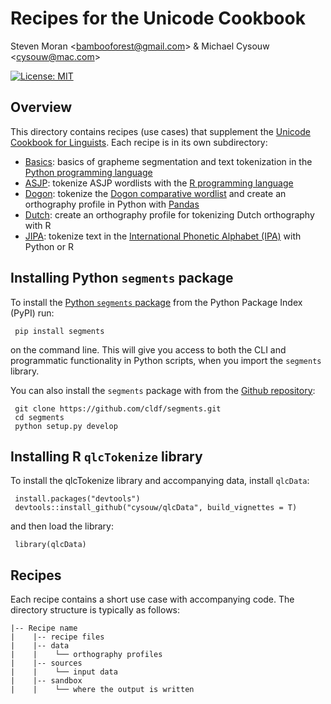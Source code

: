 # Recipes for the Unicode Cookbook

Steven Moran &lt;bambooforest@gmail.com&gt; & Michael Cysouw &lt;cysouw@mac.com&gt;

[![License: MIT](https://img.shields.io/badge/License-MIT-yellow.svg)](https://opensource.org/licenses/MIT)

## Overview

This directory contains recipes (use cases) that supplement the [Unicode Cookbook for Linguists](https://github.com/unicode-cookbook/cookbook/blob/master/unicode-cookbook.pdf). Each recipe is in its own subdirectory:

- [Basics](https://github.com/unicode-cookbook/recipes/tree/master/Basics): basics of grapheme segmentation and text tokenization in the [Python programming language](https://www.python.org/)
- [ASJP](https://github.com/unicode-cookbook/recipes/tree/master/ASJP): tokenize ASJP wordlists with the [R programming language](https://www.r-project.org/)
- [Dogon](https://github.com/unicode-cookbook/recipes/tree/master/Dogon): tokenize the [Dogon comparative wordlist](http://dogonlanguages.org/values) and create an orthography profile in Python with [Pandas](https://pandas.pydata.org/)
- [Dutch](https://github.com/unicode-cookbook/recipes/tree/master/Dutch): create an orthography profile for tokenizing Dutch orthography with R
- [JIPA](https://github.com/unicode-cookbook/recipes/tree/master/JIPA): tokenize text in the [International Phonetic Alphabet (IPA)](https://www.internationalphoneticassociation.org/content/ipa-chart) with Python or R


## Installing Python `segments` package

To install the [Python `segments` package](https://pypi.python.org/pypi/segments) from the Python Package Index (PyPI) run:

```
 pip install segments
``` 

on the command line. This will give you access to both the CLI and programmatic functionality in Python scripts, when you import the `segments` library.

You can also install the `segments` package with from the [Github repository](https://github.com/cldf/segments):

```
 git clone https://github.com/cldf/segments.git
 cd segments
 python setup.py develop
```

## Installing R `qlcTokenize` library

To install the qlcTokenize library and accompanying data, install `qlcData`:

```
 install.packages("devtools")
 devtools::install_github("cysouw/qlcData", build_vignettes = T)
```

and then load the library:

```
 library(qlcData)
```

## Recipes

Each recipe contains a short use case with accompanying code. The directory structure is typically as follows:

```
|-- Recipe name
|    |-- recipe files
|    |-- data
|    |    └── orthography profiles
|    |-- sources
|    |    └── input data
|    |-- sandbox
|    |    └── where the output is written
```


